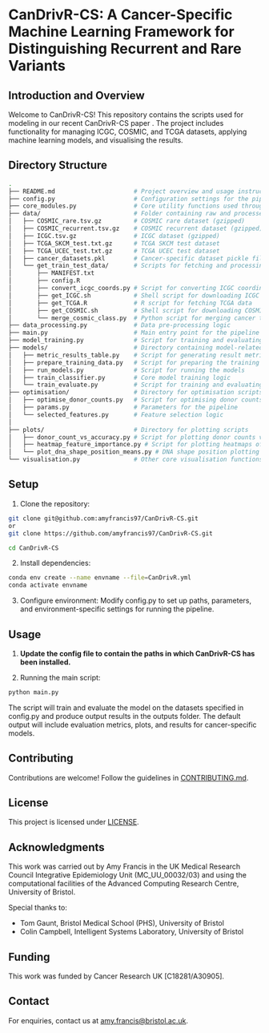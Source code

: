 # CanDrivR-CS: A Cancer-Specific Machine Learning Framework for Distinguishing Recurrent and Rare Variants

## Introduction and Overview
Welcome to CanDrivR-CS! This repository contains the scripts used for modeling in our recent CanDrivR-CS paper [](). The project includes functionality for managing ICGC, COSMIC, and TCGA datasets, applying machine learning models, and visualising the results.

## Directory Structure
```bash
.
├── README.md                      # Project overview and usage instructions
├── config.py                      # Configuration settings for the pipeline
├── core_modules.py                # Core utility functions used throughout the pipeline
├── data/                          # Folder containing raw and processed data
│   ├── COSMIC_rare.tsv.gz         # COSMIC rare dataset (gzipped)
│   ├── COSMIC_recurrent.tsv.gz    # COSMIC recurrent dataset (gzipped)
│   ├── ICGC.tsv.gz                # ICGC dataset (gzipped)
│   ├── TCGA_SKCM_test.txt.gz      # TCGA SKCM test dataset
│   ├── TCGA_UCEC_test.txt.gz      # TCGA UCEC test dataset
│   ├── cancer_datasets.pkl        # Cancer-specific dataset pickle file
│   └── get_train_test_data/       # Scripts for fetching and processing raw data
│       ├── MANIFEST.txt
│       ├── config.R
│       ├── convert_icgc_coords.py # Script for converting ICGC coordinates
│       ├── get_ICGC.sh            # Shell script for downloading ICGC data
│       ├── get_TCGA.R             # R script for fetching TCGA data
│       ├── get_COSMIC.sh          # Shell script for downloading COSMIC data
│       └── merge_cosmic_class.py  # Python script for merging cancer types onto COSMIC data
├── data_processing.py             # Data pre-processing logic
├── main.py                        # Main entry point for the pipeline
├── model_training.py              # Script for training and evaluating machine learning models
├── models/                        # Directory containing model-related scripts
│   ├── metric_results_table.py    # Script for generating result metrics
│   ├── prepare_training_data.py   # Script for preparing the training data
│   ├── run_models.py              # Script for running the models
│   ├── train_classifier.py        # Core model training logic
│   └── train_evaluate.py          # Script for training and evaluating the model
├── optimisation/                  # Directory for optimisation scripts
│   ├── optimise_donor_counts.py   # Script for optimising donor counts
│   ├── params.py                  # Parameters for the pipeline
│   └── selected_features.py       # Feature selection logic
│
├── plots/                         # Directory for plotting scripts
│   ├── donor_count_vs_accuracy.py # Script for plotting donor counts vs accuracy
│   ├── heatmap_feature_importance.py # Script for plotting heatmaps of feature importance
│   └── plot_dna_shape_position_means.py # DNA shape position plotting logic
└── visualisation.py               # Other core visualisation functions

```
## Setup

1. Clone the repository:

```bash
git clone git@github.com:amyfrancis97/CanDrivR-CS.git
or
git clone https://github.com/amyfrancis97/CanDrivR-CS.git

cd CanDrivR-CS
```

2. Install dependencies:

```bash
conda env create --name envname --file=CanDrivR.yml 
conda activate envname
```

3. Configure environment: Modify config.py to set up paths, parameters, and environment-specific settings for running the pipeline.

## Usage
1. **Update the config file to contain the paths in which CanDrivR-CS has been installed.**

2. Running the main script:

```bash
python main.py
```

The script will train and evaluate the model on the datasets specified in config.py and produce output results in the outputs folder. The default output will include evaluation metrics, plots, and results for cancer-specific models.

## Contributing
Contributions are welcome! Follow the guidelines in [CONTRIBUTING.md](https://github.com/amyfrancis97/CanDrivR-CS/blob/main/CONTRIBUTING.md).

## License
This project is licensed under [LICENSE](https://github.com/amyfrancis97/CanDrivR-CS/blob/main/LICENSE).

## Acknowledgments
This work was carried out by Amy Francis in the UK Medical Research Council Integrative Epidemiology Unit (MC\_UU\_00032/03) and using the computational facilities of the Advanced Computing Research Centre, University of Bristol.

Special thanks to:
* Tom Gaunt, Bristol Medical School (PHS), University of Bristol
* Colin Campbell, Intelligent Systems Laboratory, University of Bristol

## Funding
This work was funded by Cancer Research UK [C18281/A30905]. 

## Contact
For enquiries, contact us at [amy.francis@bristol.ac.uk](mailto:amy.francis@bristol.ac.uk).





